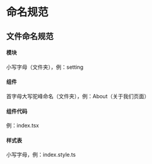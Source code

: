 # 命名规范

## 文件命名规范
#### 模块
小写字母（文件夹），例：setting
#### 组件
首字母大写驼峰命名（文件夹），例：About（关于我们页面）
#### 组件代码
例：index.tsx
#### 样式表
小写字母，例：index.style.ts
